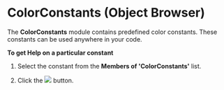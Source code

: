 
# ColorConstants (Object Browser)

The  **ColorConstants** module contains predefined color constants. These constants can be used anywhere in your code.

 **To get Help on a particular constant**




1. Select the constant from the  **Members of 'ColorConstants'** list.
    
2. Click the 
![](../images/but_help_ZA01201583.gif) button.
    

